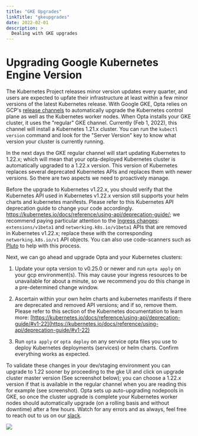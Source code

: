 ```yaml
---
title: "GKE Upgrades"
linkTitle: "gkeupgrades"
date: 2022-02-01
description: >
  Dealing with GKE upgrades
---
```


# Upgrading Google Kubernetes Engine Version

The Kubernetes Project releases minor version updates every quarter, and users are expected to upfate their infrastructure at least within a few minor versions of the latest Kubernetes release. With Google GKE, Opta relies on GCP's [release channels](https://cloud.google.com/kubernetes-engine/docs/concepts/release-channels) to automatically upgrade the Kubernetes control plane as well as the Kubernetes worker nodes. When Opta installs your GKE cluster, it uses the "regular" GKE channel. Currently (Feb 1, 2022), this channel will install a Kubernetes 1.21.x cluster. You can run the `kubectl version` command and look for the "Server Version" key to know what version your cluster is currently running.

In the next days the GKE regular channel will start updating Kubernetes to 1.22.x; which will mean that your opta-deployed Kubernetes cluster is automatically upgraded to a 1.22.x version. This version of Kubernetes replaces several deprecated Kubernetes APIs and replaces them with newer versions. So there are two aspects we need to proactively manage.


Before the upgrade to Kubernetes v1.22.x, you should verify that the Kubernetes API used in Kubernetes v1.22.x version still supports your helm charts and kubernetes manifests. Please refer to this Kubernetes API deprecation guide to change your code accordingly. https://kubernetes.io/docs/reference/using-api/deprecation-guide/; we recommend paying particular attention to the [Ingress changes](https://kubernetes.io/docs/reference/using-api/deprecation-guide/#ingress-v122): `extensions/v1beta1` and `networking.k8s.io/v1beta1` APIs that are removed in Kubernetes v1.22.x; replace these with the corresponding `networking.k8s.io/v1` API objects. You can also use code-scanners such as [Pluto](https://github.com/FairwindsOps/pluto) to help with this process.

Next, we can go ahead and upgrade Opta and your Kubernetes clusters:

1. Update your opta version to v0.25.0 or newer and run `opta apply` on your gcp environment(s). This may cause your ingress resources to be unavailable for about a minute, so we recommend you do this change in a pre-determined change window.
   
2. Ascertain within your own helm charts and kubernetes manifests if there are deprecated and removed API versions; and if so, remove them. Please refer to this section of the Kubernetes documentation to learn more: [https://kubernetes.io/docs/reference/using-api/deprecation-guide/#v1-22](https://kubernetes.io/docs/reference/using-api/deprecation-guide/#v1-22)

3. Run `opta apply` or `opta deploy` on any service opta files you use to deploy Kubernetes deployments (services) or helm charts. Confirm everything works as expected. 

To validate these changes in your dev/staging environment you can upgrade to 1.22 sooner by proceeding to the gke UI and click on upgrade cluster master version (See screenshot below); you can choose a 1.22.x version if that is available in the regular channel when you are reading this for example (see screenshot). Opta sets up auto-upgrading nodepools in GKE, so once the cluster upgrade is complete your Kubernetes worker nodes should automatically upgrade (on a rolling basis and without downtime) after a few hours. Watch for any errors and as always, feel free to reach out to us on our [slack](https://slack.opta.dev/).

<p>
<a href="/images/upgrade-gke-1.png" target="_blank">
  <img src="/images/upgrade-gke-1.png" align="center"/>
</p>

